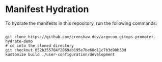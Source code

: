 
# Manifest Hydration

To hydrate the manifests in this repository, run the following commands:

```shell

git clone https://github.com/crenshaw-dev/argocon-gitops-promoter-hydrate-demo
# cd into the cloned directory
git checkout 052b255704f2069ab195e7be68d11c7b3d90b30d
kustomize build ./user-configuration/development
```